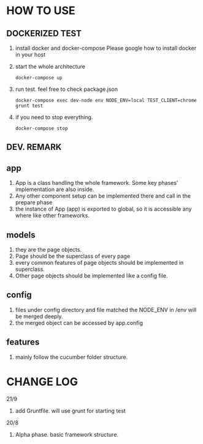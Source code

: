 HOW TO USE
==========

DOCKERIZED TEST
---------------
1. install docker and docker-compose
Please google how to install docker in your host 

2. start the whole architecture

    ```docker-compose up```

3. run test. feel free to check package.json

    ```docker-compose exec dev-node env NODE_ENV=local TEST_CLIENT=chrome grunt test```

4. if you need to stop everything.

    ```docker-compose stop```


DEV. REMARK
-----------

## app
1. App is a class handling the whole framework. Some key phases' implementation are also inside.
2. Any other component setup can be implemented there and call in the prepare phase 
3. the instance of App (app) is exported to global, so it is accessible any where like other frameworks.

## models
1. they are the page objects.
2. Page should be the superclass of every page
3. every common features of page objects should be implemented in superclass.
4. Other page objects should be implemented like a config file.

## config
1. files under config directory and file matched the NODE_ENV in /env will be merged deeply.
2. the merged object can be accessed by app.config 

## features 
1. mainly follow the cucumber folder structure. 

CHANGE LOG
==========

21/9
1. add Gruntfile. will use grunt for starting test

20/8
1. Alpha phase. basic framework structure. 


